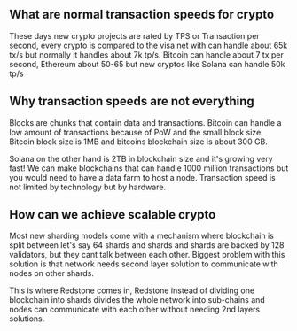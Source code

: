 ## What are normal transaction speeds for crypto

These days new crypto projects are rated by TPS or Transaction per second, every crypto is compared to the visa net with can handle about 65k tx/s but normally it handles about 7k tp/s. 
Bitcoin can handle about 7 tx per second, Ethereum about 50-65 but new cryptos like Solana can handle 50k tp/s
## Why transaction speeds are not everything
Blocks are chunks that contain data and transactions.
Bitcoin can handle a low amount of transactions because of PoW and the small block size.
Bitcoin block size is 1MB and bitcoins blockchain size is about 300 GB.

Solana on the other hand is 2TB in blockchain size and it's growing very fast!
We can make blockchains that can handle 1000 million transactions but you would need to have a data farm to host a node.
Transaction speed is not limited by technology but by hardware.

## How can we achieve scalable crypto

Most new sharding models come with a mechanism where blockchain is split between let's say 
64 shards and shards and shards are backed by 128 validators, but they cant talk between each other. Biggest problem with this solution is that network needs second layer solution to communicate with nodes on other shards.

This is where Redstone comes in, Redstone instead of dividing one blockchain into shards divides the whole network into sub-chains and nodes can communicate with each other without needing 2nd layers solutions.

